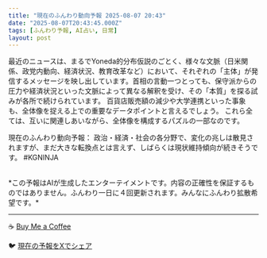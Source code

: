 ```yaml
---
title: "現在のふんわり動向予報 2025-08-07 20:43"
date: "2025-08-07T20:43:45.000Z"
tags: [ふんわり予報, AI占い, 日常]
layout: post
---
```


最近のニュースは、まるでYoneda的分布仮説のごとく、様々な文脈（日米関係、政党内動向、経済状況、教育改革など）において、それぞれの「主体」が発信するメッセージを映し出しています。首相の言動一つとっても、保守派からの圧力や経済状況といった文脈によって異なる解釈を受け、その「本質」を探る試みが各所で続けられています。  百貨店販売額の減少や大学連携といった事象も、全体像を捉える上での重要なデータポイントと言えるでしょう。  これら全ては、互いに関連しあいながら、全体像を構成するパズルの一部なのです。


現在のふんわり動向予報：
政治・経済・社会の各分野で、変化の兆しは散見されますが、まだ大きな転換点とは言えず、しばらくは現状維持傾向が続きそうです。 #KGNINJA

<br>
*この予報はAIが生成したエンターテイメントです。内容の正確性を保証するものではありません。ふんわり一日に４回更新されます。みんなにふんわり拡散希望です。*

---
☕️ [Buy Me a Coffee](https://www.buymeacoffee.com/kgninja)

🐦 [現在の予報をXでシェア](https://twitter.com/intent/tweet?text=%E7%8F%BE%E5%9C%A8%E3%81%AE%E3%81%B5%E3%82%93%E3%82%8F%E3%82%8A%E4%BA%88%E5%A0%B1%3A%20%E3%80%8C%E6%9C%80%E8%BF%91%E3%81%AE%E3%83%8B%E3%83%A5%E3%83%BC%E3%82%B9%E3%81%AF%E3%80%81%E3%81%BE%E3%82%8B%E3%81%A7Yoneda%E7%9A%84%E5%88%86%E5%B8%83%E4%BB%AE%E8%AA%AC%E3%81%AE%E3%81%94%E3%81%A8%E3%81%8F%E3%80%81%E6%A7%98%E3%80%85%E3%81%AA%E6%96%87%E8%84%88%EF%BC%88%E6%97%A5%E7%B1%B3%E9%96%A2%E4%BF%82%E3%80%81%E6%94%BF%E5%85%9A%E5%86%85%E5%8B%95%E5%90%91%E3%80%81%E7%B5%8C%E6%B8%88%E7%8A%B6%E6%B3%81%E3%80%81%E6%95%99%E8%82%B2%E6%94%B9%E9%9D%A9%E3%81%AA%E3%81%A9%EF%BC%89%E3%81%AB%E3%81%8A%E3%81%84%E3%81%A6%E3%80%81%E3%81%9D%E3%82%8C%E3%81%9E%E3%82%8C%E3%81%AE%E3%80%8C%E4%B8%BB%E4%BD%93%E3%80%8D%E3%81%8C%E7%99%BA%E4%BF%A1%E3%81%99%E3%82%8B%E3%83%A1%E3%83%83%E3%82%BB%E3%83%BC%E3%82%B8%E3%82%92%E6%98%A0%E3%81%97%E5%87%BA%E3%81%97%E3%81%A6%E3%81%84%E3%81%BE%E3%81%99%E3%80%82%E3%80%8D%23KGNINJA%20%E7%B6%9A%E3%81%8D%E3%81%AF%E3%83%96%E3%83%AD%E3%82%B0%E3%81%A7%EF%BC%81%F0%9F%91%87&url=https%3A%2F%2Fkg-ninja.github.io%2FFunwariyoso%2F)
